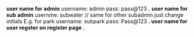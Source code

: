 ********************user name for admin********************
username: admin
pass: pass@123
******************************.******************************
********************user name for sub admin********************
usernme: subwater // same for other subadmin just change initials E.g. for park username: subpark
pass: Pass@123
**********************************.********************************
********************user name for user********************
regster on register page 
*****************************.*******************************

